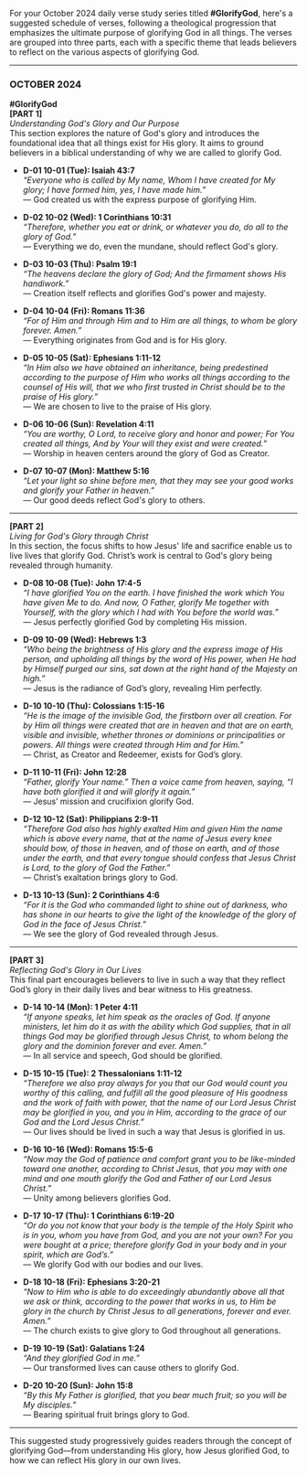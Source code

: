For your October 2024 daily verse study series titled **#GlorifyGod**, here's a suggested schedule of verses, following a theological progression that emphasizes the ultimate purpose of glorifying God in all things. The verses are grouped into three parts, each with a specific theme that leads believers to reflect on the various aspects of glorifying God.

---

### OCTOBER 2024
**#GlorifyGod**  
**[PART 1]**  
*Understanding God's Glory and Our Purpose*  
This section explores the nature of God's glory and introduces the foundational idea that all things exist for His glory. It aims to ground believers in a biblical understanding of why we are called to glorify God.

- **D-01 10-01 (Tue): Isaiah 43:7**  
  *“Everyone who is called by My name, Whom I have created for My glory; I have formed him, yes, I have made him.”*  
  — God created us with the express purpose of glorifying Him.

- **D-02 10-02 (Wed): 1 Corinthians 10:31**  
  *“Therefore, whether you eat or drink, or whatever you do, do all to the glory of God.”*  
  — Everything we do, even the mundane, should reflect God's glory.

- **D-03 10-03 (Thu): Psalm 19:1**  
  *“The heavens declare the glory of God; And the firmament shows His handiwork.”*  
  — Creation itself reflects and glorifies God's power and majesty.

- **D-04 10-04 (Fri): Romans 11:36**  
  *“For of Him and through Him and to Him are all things, to whom be glory forever. Amen.”*  
  — Everything originates from God and is for His glory.

- **D-05 10-05 (Sat): Ephesians 1:11-12**  
  *“In Him also we have obtained an inheritance, being predestined according to the purpose of Him who works all things according to the counsel of His will, that we who first trusted in Christ should be to the praise of His glory.”*  
  — We are chosen to live to the praise of His glory.

- **D-06 10-06 (Sun): Revelation 4:11**  
  *“You are worthy, O Lord, to receive glory and honor and power; For You created all things, And by Your will they exist and were created.”*  
  — Worship in heaven centers around the glory of God as Creator.

- **D-07 10-07 (Mon): Matthew 5:16**  
  *“Let your light so shine before men, that they may see your good works and glorify your Father in heaven.”*  
  — Our good deeds reflect God's glory to others.

---

**[PART 2]**  
*Living for God's Glory through Christ*  
In this section, the focus shifts to how Jesus' life and sacrifice enable us to live lives that glorify God. Christ’s work is central to God's glory being revealed through humanity.

- **D-08 10-08 (Tue): John 17:4-5**  
  *“I have glorified You on the earth. I have finished the work which You have given Me to do. And now, O Father, glorify Me together with Yourself, with the glory which I had with You before the world was.”*  
  — Jesus perfectly glorified God by completing His mission.

- **D-09 10-09 (Wed): Hebrews 1:3**  
  *“Who being the brightness of His glory and the express image of His person, and upholding all things by the word of His power, when He had by Himself purged our sins, sat down at the right hand of the Majesty on high.”*  
  — Jesus is the radiance of God’s glory, revealing Him perfectly.

- **D-10 10-10 (Thu): Colossians 1:15-16**  
  *“He is the image of the invisible God, the firstborn over all creation. For by Him all things were created that are in heaven and that are on earth, visible and invisible, whether thrones or dominions or principalities or powers. All things were created through Him and for Him.”*  
  — Christ, as Creator and Redeemer, exists for God’s glory.

- **D-11 10-11 (Fri): John 12:28**  
  *“Father, glorify Your name.” Then a voice came from heaven, saying, “I have both glorified it and will glorify it again.”*  
  — Jesus’ mission and crucifixion glorify God.

- **D-12 10-12 (Sat): Philippians 2:9-11**  
  *“Therefore God also has highly exalted Him and given Him the name which is above every name, that at the name of Jesus every knee should bow, of those in heaven, and of those on earth, and of those under the earth, and that every tongue should confess that Jesus Christ is Lord, to the glory of God the Father.”*  
  — Christ’s exaltation brings glory to God.

- **D-13 10-13 (Sun): 2 Corinthians 4:6**  
  *“For it is the God who commanded light to shine out of darkness, who has shone in our hearts to give the light of the knowledge of the glory of God in the face of Jesus Christ.”*  
  — We see the glory of God revealed through Jesus.

---

**[PART 3]**  
*Reflecting God's Glory in Our Lives*  
This final part encourages believers to live in such a way that they reflect God’s glory in their daily lives and bear witness to His greatness.

- **D-14 10-14 (Mon): 1 Peter 4:11**  
  *“If anyone speaks, let him speak as the oracles of God. If anyone ministers, let him do it as with the ability which God supplies, that in all things God may be glorified through Jesus Christ, to whom belong the glory and the dominion forever and ever. Amen.”*  
  — In all service and speech, God should be glorified.

- **D-15 10-15 (Tue): 2 Thessalonians 1:11-12**  
  *“Therefore we also pray always for you that our God would count you worthy of this calling, and fulfill all the good pleasure of His goodness and the work of faith with power, that the name of our Lord Jesus Christ may be glorified in you, and you in Him, according to the grace of our God and the Lord Jesus Christ.”*  
  — Our lives should be lived in such a way that Jesus is glorified in us.

- **D-16 10-16 (Wed): Romans 15:5-6**  
  *“Now may the God of patience and comfort grant you to be like-minded toward one another, according to Christ Jesus, that you may with one mind and one mouth glorify the God and Father of our Lord Jesus Christ.”*  
  — Unity among believers glorifies God.

- **D-17 10-17 (Thu): 1 Corinthians 6:19-20**  
  *“Or do you not know that your body is the temple of the Holy Spirit who is in you, whom you have from God, and you are not your own? For you were bought at a price; therefore glorify God in your body and in your spirit, which are God’s.”*  
  — We glorify God with our bodies and our lives.

- **D-18 10-18 (Fri): Ephesians 3:20-21**  
  *“Now to Him who is able to do exceedingly abundantly above all that we ask or think, according to the power that works in us, to Him be glory in the church by Christ Jesus to all generations, forever and ever. Amen.”*  
  — The church exists to give glory to God throughout all generations.

- **D-19 10-19 (Sat): Galatians 1:24**  
  *“And they glorified God in me.”*  
  — Our transformed lives can cause others to glorify God.

- **D-20 10-20 (Sun): John 15:8**  
  *“By this My Father is glorified, that you bear much fruit; so you will be My disciples.”*  
  — Bearing spiritual fruit brings glory to God.

---

This suggested study progressively guides readers through the concept of glorifying God—from understanding His glory, how Jesus glorified God, to how we can reflect His glory in our own lives.
